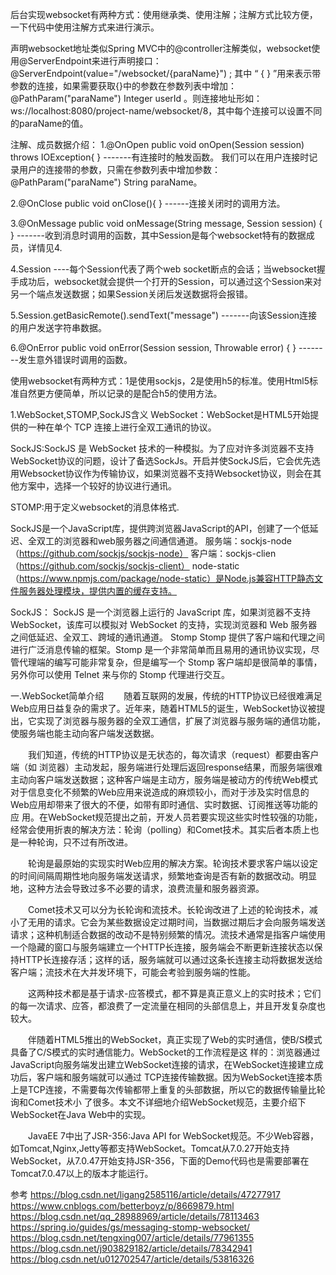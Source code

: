 后台实现websocket有两种方式：使用继承类、使用注解；注解方式比较方便，一下代码中使用注解方式来进行演示。

声明websocket地址类似Spring MVC中的@controller注解类似，websocket使用@ServerEndpoint来进行声明接口：@ServerEndpoint(value="/websocket/{paraName}") ; 其中 “ { } ”用来表示带参数的连接，如果需要获取{}中的参数在参数列表中增加：@PathParam("paraName") Integer userId 。则连接地址形如：ws://localhost:8080/project-name/websocket/8，其中每个连接可以设置不同的paraName的值。

注解、成员数据介绍：
1.@OnOpen
public void onOpen(Session session) throws IOException{ } -------有连接时的触发函数。 我们可以在用户连接时记录用户的连接带的参数，只需在参数列表中增加参数：@PathParam("paraName") String paraName。

2.@OnClose
public void onClose(){ } ------连接关闭时的调用方法。

3.@OnMessage
public void onMessage(String message, Session session) { } -------收到消息时调用的函数，其中Session是每个websocket特有的数据成员，详情见4.

4.Session ----每个Session代表了两个web socket断点的会话；当websocket握手成功后，websocket就会提供一个打开的Session，可以通过这个Session来对另一个端点发送数据；如果Session关闭后发送数据将会报错。

5.Session.getBasicRemote().sendText("message") -------向该Session连接的用户发送字符串数据。

6.@OnError
public void onError(Session session, Throwable error) { } --------发生意外错误时调用的函数。


使用websocket有两种方式：1是使用sockjs，2是使用h5的标准。使用Html5标准自然更方便简单，所以记录的是配合h5的使用方法。


1.WebSocket,STOMP,SockJS含义
WebSocket：WebSocket是HTML5开始提供的一种在单个 TCP 连接上进行全双工通讯的协议。

SockJS:SockJS 是 WebSocket 技术的一种模拟。为了应对许多浏览器不支持WebSocket协议的问题，设计了备选SockJs。开启并使SockJS后，它会优先选用Websocket协议作为传输协议，如果浏览器不支持Websocket协议，则会在其他方案中，选择一个较好的协议进行通讯。

STOMP:用于定义websocket的消息体格式.



SockJS是一个JavaScript库，提供跨浏览器JavaScript的API，创建了一个低延迟、全双工的浏览器和web服务器之间通信通道。
服务端：sockjs-node（https://github.com/sockjs/sockjs-node）
客户端：sockjs-clien（https://github.com/sockjs/sockjs-client）
node-static（https://www.npmjs.com/package/node-static）是Node.js兼容HTTP静态文件服务器处理模块，提供内置的缓存支持。


SockJS：
SockJS 是一个浏览器上运行的 JavaScript 库，如果浏览器不支持 WebSocket，该库可以模拟对 WebSocket 的支持，实现浏览器和 Web 服务器之间低延迟、全双工、跨域的通讯通道。
Stomp
Stomp 提供了客户端和代理之间进行广泛消息传输的框架。Stomp 是一个非常简单而且易用的通讯协议实现，尽管代理端的编写可能非常复杂，但是编写一个 Stomp 客户端却是很简单的事情，另外你可以使用 Telnet 来与你的 Stomp 代理进行交互。




一.WebSocket简单介绍
　　随着互联网的发展，传统的HTTP协议已经很难满足Web应用日益复杂的需求了。近年来，随着HTML5的诞生，WebSocket协议被提出，它实现了浏览器与服务器的全双工通信，扩展了浏览器与服务端的通信功能，使服务端也能主动向客户端发送数据。

　　我们知道，传统的HTTP协议是无状态的，每次请求（request）都要由客户端（如 浏览器）主动发起，服务端进行处理后返回response结果，而服务端很难主动向客户端发送数据；这种客户端是主动方，服务端是被动方的传统Web模式 对于信息变化不频繁的Web应用来说造成的麻烦较小，而对于涉及实时信息的Web应用却带来了很大的不便，如带有即时通信、实时数据、订阅推送等功能的应 用。在WebSocket规范提出之前，开发人员若要实现这些实时性较强的功能，经常会使用折衷的解决方法：轮询（polling）和Comet技术。其实后者本质上也是一种轮询，只不过有所改进。

　　轮询是最原始的实现实时Web应用的解决方案。轮询技术要求客户端以设定的时间间隔周期性地向服务端发送请求，频繁地查询是否有新的数据改动。明显地，这种方法会导致过多不必要的请求，浪费流量和服务器资源。

　　Comet技术又可以分为长轮询和流技术。长轮询改进了上述的轮询技术，减小了无用的请求。它会为某些数据设定过期时间，当数据过期后才会向服务端发送请求；这种机制适合数据的改动不是特别频繁的情况。流技术通常是指客户端使用一个隐藏的窗口与服务端建立一个HTTP长连接，服务端会不断更新连接状态以保持HTTP长连接存活；这样的话，服务端就可以通过这条长连接主动将数据发送给客户端；流技术在大并发环境下，可能会考验到服务端的性能。

　　这两种技术都是基于请求-应答模式，都不算是真正意义上的实时技术；它们的每一次请求、应答，都浪费了一定流量在相同的头部信息上，并且开发复杂度也较大。

　　伴随着HTML5推出的WebSocket，真正实现了Web的实时通信，使B/S模式具备了C/S模式的实时通信能力。WebSocket的工作流程是这 样的：浏览器通过JavaScript向服务端发出建立WebSocket连接的请求，在WebSocket连接建立成功后，客户端和服务端就可以通过 TCP连接传输数据。因为WebSocket连接本质上是TCP连接，不需要每次传输都带上重复的头部数据，所以它的数据传输量比轮询和Comet技术小 了很多。本文不详细地介绍WebSocket规范，主要介绍下WebSocket在Java Web中的实现。

　　JavaEE 7中出了JSR-356:Java API for WebSocket规范。不少Web容器，如Tomcat,Nginx,Jetty等都支持WebSocket。Tomcat从7.0.27开始支持 WebSocket，从7.0.47开始支持JSR-356，下面的Demo代码也是需要部署在Tomcat7.0.47以上的版本才能运行。





参考
https://blog.csdn.net/ligang2585116/article/details/47277917
https://www.cnblogs.com/betterboyz/p/8669879.html
https://blog.csdn.net/qq_28988969/article/details/78113463
https://spring.io/guides/gs/messaging-stomp-websocket/
https://blog.csdn.net/tengxing007/article/details/77961355
https://blog.csdn.net/j903829182/article/details/78342941
https://blog.csdn.net/u012702547/article/details/53816326


